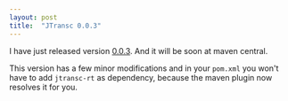 ```yaml
---
layout: post
title:  "JTransc 0.0.3"
---
```


I have just released version [0.0.3](https://github.com/jtransc/jtransc/tree/0.0.3). And it will be soon at maven central.

This version has a few minor modifications and in your `pom.xml` you won't have
to add `jtransc-rt` as dependency, because the maven plugin now resolves it for you.
